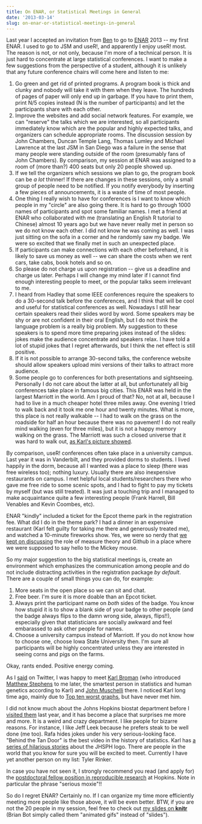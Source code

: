 ```yaml
---
title: On ENAR, or Statistical Meetings in General
date: '2013-03-14'
slug: on-enar-or-statistical-meetings-in-general
---
```


Last year I accepted an invitation from [Ben](http://dbe.med.upenn.edu/biostat-research/bcfrench) to go to [ENAR](http://www.enar.org/meetings.cfm) 2013 -- my first ENAR. I used to go to JSM and useR!, and apparently I enjoy useR! most. The reason is not, or not only, because I'm more of a technical person. It is just hard to concentrate at large statistical conferences. I want to make a few suggestions from the perspective of a student, although it is unlikely that any future conference chairs will come here and listen to me:

1. Go green and get rid of printed programs. A program book is thick and clunky and nobody will take it with them when they leave. The hundreds of pages of paper will only end up in garbage. If you have to print them, print N/5 copies instead (N is the number of participants) and let the participants share with each other.
1. Improve the websites and add social network features. For example, we can "reserve" the talks which we are interested, so all participants immediately know which are the popular and highly expected talks, and organizers can schedule appropriate rooms. The discussion session by John Chambers, Duncan Temple Lang, Thomas Lumley and Michael Lawrence at the last JSM in San Diego was a failure in the sense that many people were standing outside of the room (presumably fans of John Chambers). By comparison, my session at ENAR was assigned to a room of (more than?) 400 seats but only 20 people showed up.
1. If we tell the organizers which sessions we plan to go, the program book can be _a lot_ thinner! If there are changes in these sessions, only a small group of people need to be notified. If you notify everybody by inserting a few pieces of announcements, it is a waste of time of most people.
1. One thing I really wish to have for conferences is I want to know which people in my "circle" are also going there. It is hard to go through 1000 names of participants and spot some familiar names. I met a friend at ENAR who collaborated with me (translating an English R tutorial to Chinese) almost 10 years ago but we have never really met in person so we do not know each other. I did not know he was coming as well. I was just sitting on the sofa in a corner and he randomly saw my badge. We were so excited that we finally met in such an unexpected place.
1. If participants can make connections with each other beforehand, it is likely to save us money as well -- we can share the costs when we rent cars, take cabs, book hotels and so on.
1. So please do not charge us upon registration -- give us a deadline and charge us later. Perhaps I will change my mind later if I cannot find enough interesting people to meet, or the popular talks seem irrelevant to me.
1. I heard from Hadley that some IEEE conferences require the speakers to do a 30-second talk before the conferences, and I think that will be cool and useful for statistical conferences as well. Nowadays I still hear certain speakers read their slides word by word. Some speakers may be shy or are not confident in their oral English, but I do not think the language problem is a really big problem. My suggestion to these speakers is to spend more time preparing jokes instead of the slides: jokes make the audience concentrate and speakers relax. I have told a lot of stupid jokes that I regret afterwards, but I think the net effect is still positive.
1. If it is not possible to arrange 30-second talks, the conference website should allow speakers upload mini versions of their talks to attract more audience.
1. Some people go to conferences for both presentations and sightseeing. Personally I do not care about the latter at all, but unfortunately all big conferences take place in famous big cities. This ENAR was held in the largest Marriott in the world. Am I proud of that? No, not at all, because I had to live in a much cheaper hotel three miles away. One evening I tried to walk back and it took me one hour and twenty minutes. What is more, this place is not really walkable -- I had to walk on the grass on the roadside for half an hour because there was no pavement! I do not really mind walking (even for three miles), but it is not a happy memory walking on the grass. The Marriott was such a closed universe that it was hard to walk out, [as Karl's picture showed](https://twitter.com/xieyihui/status/311534419255107585).

By comparison, useR! conferences often take place in a university campus. Last year it was in Vanderbilt, and they provided dorms to students. I lived happily in the dorm, because all I wanted was a place to sleep (there was free wireless too); nothing luxury. Usually there are also inexpensive restaurants on campus. I met helpful local students/researchers there who gave me free ride to some scenic spots, and I had to fight to pay my tickets by myself (but was still treated). It was just a touching trip and I managed to make acquaintance quite a few interesting people (Frank Harrell, Bill Venables and Kevin Coombes, etc).

ENAR "kindly" included a ticket for the Epcot theme park in the registration fee. What did I do in the theme park? I had a dinner in an expensive restaurant (Karl felt guilty for taking me there and generously treated me), and watched a 10-minute fireworks show. Yes, we were so nerdy that [we kept on discussing](https://twitter.com/xieyihui/status/311641759069388803) the role of measure theory and Github in a place where we were supposed to say hello to the Mickey mouse.

So my major suggestion to the big statistical meetings is, create an environment which emphasizes the communication among people and do not include distracting activities in the registration package _by default_. There are a couple of small things you can do, for example:

1. More seats in the open place so we can sit and chat.
1. Free beer. I'm sure it is more doable than an Epcot ticket.
1. Always print the participant name on _both_ sides of the badge. You know how stupid it is to show a blank side of your badge to other people (and the badge always flips to the damn wrong side, always, flips!!), especially given that statisticians are socially awkward and feel embarassed to ask other people for names.
1. Choose a university campus instead of Marriott. If you do not know how to choose one, choose Iowa State University then. I'm sure all participants will be highly concentrated unless they are interested in seeing corns and pigs on the farms.

Okay, rants ended. Positive energy coming.

As I [said](https://twitter.com/xieyihui/status/311514223207387138) on Twitter, I was happy to meet [Karl Broman](http://www.biostat.wisc.edu/~kbroman/) (who introduced [Matthew Stephens](http://stephenslab.uchicago.edu/) to me later, the smartest person in statistics and human genetics according to Karl) and [John Muschelli](http://biostat.jhsph.edu/~jmuschel/) there. I noticed Karl long time ago, mainly due to [Top ten worst graphs](http://www.biostat.wisc.edu/~kbroman/topten_worstgraphs), but have never met him.

I did not know much about the Johns Hopkins biostat department before I [visited them](/en/2012/10/visiting/) last year, and it has become a place that surprises me more and more. It is a weird and crazy department. I like people for bizarre reasons. For instance, I like Jeff Leek because he prefers steak to be well done (me too). Rafa hides jokes under his very serious-looking face. "Behind the Tan Door" is the best video in the history of statistics. Karl has [a series of hilarious stories](http://kbroman.wordpress.com/2013/03/06/the-hopkins-sph-logo-part-3-karls-revenge/) about the JHSPH logo. There are people in the world that you know for sure you will be excited to meet. Currently I have yet another person on my list: Tyler Rinker.

In case you have not seen it, I strongly recommend you read (and apply for) the [postdoctoral fellow position in reproducible research](http://simplystatistics.org/?p=1097) at Hopkins. Note in particular the phrase "serious moxie"!!

So do I regret ENAR? Certainly no. If I can organize my time more efficiently meeting more people like those above, it will be even better. BTW, if you are not the 20 people in my session, feel free to check out [my slides on **knitr**](https://slides.yihui.org/knitr-ENAR-Yihui-Xie-2013.html) (Brian Bot simply called them "animated gifs" instead of "slides").
